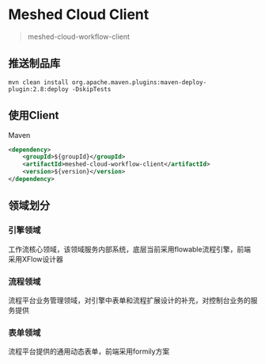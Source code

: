 # Meshed Cloud Client

> meshed-cloud-workflow-client

## 推送制品库
```shell
mvn clean install org.apache.maven.plugins:maven-deploy-plugin:2.8:deploy -DskipTests
```

## 使用Client
Maven
```xml
<dependency>
    <groupId>${groupId}</groupId>
    <artifactId>meshed-cloud-workflow-client</artifactId>
    <version>${version}</version>
</dependency>
```

## 领域划分

### 引擎领域

工作流核心领域，该领域服务内部系统，底层当前采用flowable流程引擎，前端采用XFlow设计器

### 流程领域

流程平台业务管理领域，对引擎中表单和流程扩展设计的补充，对控制台业务的服务提供

### 表单领域

流程平台提供的通用动态表单，前端采用formily方案



